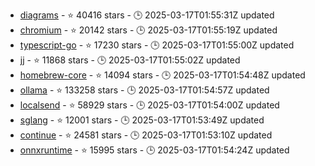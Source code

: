 - [diagrams](https://github.com/mingrammer/diagrams) - ⭐ 40416 stars - 🕒 2025-03-17T01:55:31Z updated
- [chromium](https://github.com/chromium/chromium) - ⭐ 20142 stars - 🕒 2025-03-17T01:55:19Z updated
- [typescript-go](https://github.com/microsoft/typescript-go) - ⭐ 17230 stars - 🕒 2025-03-17T01:55:00Z updated
- [jj](https://github.com/jj-vcs/jj) - ⭐ 11868 stars - 🕒 2025-03-17T01:55:02Z updated
- [homebrew-core](https://github.com/Homebrew/homebrew-core) - ⭐ 14094 stars - 🕒 2025-03-17T01:54:48Z updated
- [ollama](https://github.com/ollama/ollama) - ⭐ 133258 stars - 🕒 2025-03-17T01:54:57Z updated
- [localsend](https://github.com/localsend/localsend) - ⭐ 58929 stars - 🕒 2025-03-17T01:54:00Z updated
- [sglang](https://github.com/sgl-project/sglang) - ⭐ 12001 stars - 🕒 2025-03-17T01:53:49Z updated
- [continue](https://github.com/continuedev/continue) - ⭐ 24581 stars - 🕒 2025-03-17T01:53:10Z updated
- [onnxruntime](https://github.com/microsoft/onnxruntime) - ⭐ 15995 stars - 🕒 2025-03-17T01:54:24Z updated
